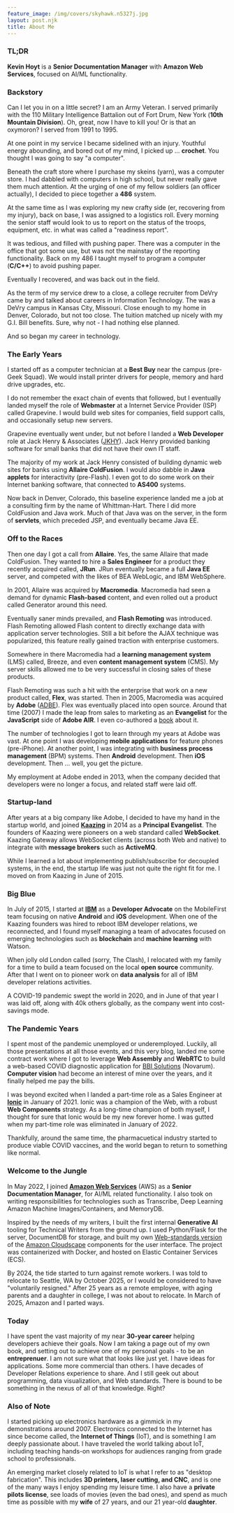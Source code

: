 ```yaml
---
feature_image: /img/covers/skyhawk.n5327j.jpg
layout: post.njk
title: About Me
---
```


### TL;DR

**Kevin Hoyt** is a **Senior Documentation Manager** with **Amazon Web Services**, focused on AI/ML functionality.

### Backstory

Can I let you in on a little secret?  I am an Army Veteran.  I served primarily with the 110 Military Intelligence Battalion out of Fort Drum, New York (**10th Mountain Division**).  Oh, great, now I have to kill you!  Or is that an oxymoron?  I served from 1991 to 1995.

At one point in my service I became sidelined with an injury.  Youthful energy abounding, and bored out of my mind, I picked up ... **crochet**.  You thought I was going to say "a computer".

Beneath the craft store where I purchase my skeins (yarn), was a computer store.  I had dabbled with computers in high school, but never really gave them much attention.  At the urging of one of my fellow soldiers (an officer actually), I decided to piece together a **486** system.

At the same time as I was exploring my new crafty side (er, recovering from my injury), back on base, I was assigned to a logistics roll.  Every morning the senior staff would look to us to report on the status of the troops, equipment, etc. in what was called a "readiness report".

It was tedious, and filled with pushing paper.  There was a computer in the office that got some use, but was not the mainstay of the reporting functionality.  Back on my 486 I taught myself to program a computer (**C/C++**) to avoid pushing paper.

Eventually I recovered, and was back out in the field.

As the term of my service drew to a close, a college recruiter from DeVry came by and talked about careers in Information Technology.  The was a DeVry campus in Kansas City, Missouri.  Close enough to my home in Denver, Colorado, but not too close.  The tuition matched up nicely with my G.I. Bill benefits.  Sure, why not - I had nothing else planned.

And so began my career in technology.

### The Early Years

I started off as a computer technician at a **Best Buy** near the campus (pre-Geek Squad).  We would install printer drivers for people, memory and hard drive upgrades, etc.

I do not remember the exact chain of events that followed, but I eventually landed myself the role of **Webmaster** at a Internet Service Provider (ISP) called Grapevine.  I would build web sites for companies, field support calls, and occasionally setup new servers.

Grapevine eventually went under, but not before I landed a **Web Developer** role at Jack Henry &amp; Associates ([JKHY](https://www.etrade.wallst.com/v1/stocks/snapshot/snapshot.asp?AuthnContext=prospect&prospectnavyear=2011&reinitiate-handshake=0&ChallengeUrl=https://idp.etrade.com/idp/SSO.saml2&env=PRD&symbol=jkhy&rsO=new&country=US&User_EncryptionID=220)).  Jack Henry provided banking software for small banks that did not have their own IT staff.  

The majority of my work at Jack Henry consisted of building dynamic web sites for banks using **Allaire ColdFusion**.  I would also dabble in **Java applets** for interactivity (pre-Flash).  I even got to do some work on their Internet banking software, that connected to **AS400** systems.

Now back in Denver, Colorado, this baseline experience landed me a job at a consulting firm by the name of Whittman-Hart.  There I did more ColdFusion and Java work.  Much of that Java was on the server, in the form of **servlets**, which preceded JSP, and eventually became Java EE.

### Off to the Races

Then one day I got a call from **Allaire**.  Yes, the same Allaire that made ColdFusion.  They wanted to hire a **Sales Engineer** for a product they recently acquired called, **JRun**.  JRun eventually became a full **Java EE** server, and competed with the likes of BEA WebLogic, and IBM WebSphere.

In 2001, Allaire was acquired by **Macromedia**.  Macromedia had seen a demand for dynamic **Flash-based** content, and even rolled out a product called Generator around this need.  

Eventually saner minds prevailed, and **Flash Remoting** was introduced.  Flash Remoting allowed Flash content to directly exchange data with application server technologies.  Still a bit before the AJAX technique was popularized, this feature really gained traction with enterprise customers.

Somewhere in there Macromedia had a **learning management system** (LMS) called, Breeze, and even **content management system** (CMS).  My server skills allowed me to be very successful in closing sales of these products.

Flash Remoting was such a hit with the enterprise that work on a new product called, **Flex**, was started.  Then in 2005, Macromedia was acquired by **Adobe** ([ADBE](https://www.etrade.wallst.com/v1/stocks/snapshot/snapshot.asp?YYY220_3OkaVgYPqBclXSsAU+ST3xwmir1KBnTmnoMq0an6l/2FMOyuaM/i6Rgj0rMMnuHztZG6e9OMv2QBd+AUEAtXtcKIGoaV3vnwgLCJ90tuIlvYKhPJIyI7ub0UzPjbFLJj8NdFQiL7Ckh8ve+fLzAApjcUyqOZ664byjE3A/JHwGAiqOKe6gJUIk5JvgkqP0D6MKI3hpKLC5I2lXlUK1GuYg)).  Flex was eventually placed into open source.  Around that time (2007) I made the leap from sales to marketing as an **Evangelist** for the **JavaScript** side of **Adobe AIR**.  I even co-authored a [book](http://shop.oreilly.com/product/9780596515195.do) about it.

The number of technologies I got to learn through my years at Adobe was vast.  At one point I was developing **mobile applications** for feature phones (pre-iPhone).  At another point, I was integrating with **business process management** (BPM) systems.  Then **Android** development.  Then **iOS** development.  Then ... well, you get the picture.

My employment at Adobe ended in 2013, when the company decided that developers were no longer a focus, and related staff were laid off.

### Startup-land

After years at a big company like Adobe, I decided to have my hand in the startup world, and joined **[Kaazing](http://kaazing.com)** in 2014 as a **Principal Evangelist**.  The founders of Kaazing were pioneers on a web standard called **WebSocket**.  Kaazing Gateway allows WebSocket clients (across both Web and native) to integrate with **message brokers** such as **ActiveMQ**.

While I learned a lot about implementing publish/subscribe for decoupled systems, in the end, the startup life was just not quite the right fit for me.  I moved on from Kaazing in June of 2015.

### Big Blue

In July of 2015, I started at **[IBM](https://ibm.com)** as a **Developer Advocate** on the MobileFirst team focusing on native **Android** and **iOS** development. When one of the Kaazing founders was hired to reboot IBM developer relations, we reconnected, and I found myself managing a team of advocates focused on emerging technologies such as **blockchain** and **machine learning** with Watson.

When jolly old London called (sorry, The Clash), I relocated with my family for a time to build a team focused on the local **open source** community. After that I went on to pioneer work on **data analysis** for all of IBM developer relations activities.

A COVID-19 pandemic swept the world in 2020, and in June of that year I was laid off, along with 40k others globally, as the company went into cost-savings mode.

### The Pandemic Years

I spent most of the pandemic unemployed or underemployed. Luckily, all those presentations at all those events, and this very blog, landed me some contract work where I got to leverage **Web Assembly** and **WebRTC** to build a web-based COVID diagnostic application for [BBI Solutions](https://www.bbisolutions.com/) (Novarum).  **Computer vision** had become an interest of mine over the years, and it finally helped me pay the bills.

I was beyond excited when I landed a part-time role as a Sales Engineer at **[Ionic](https://ionic.io)** in January of 2021. Ionic was a champion of the Web, with a robust **Web Components** strategy. As a long-time champion of both myself, I thought for sure that Ionic would be my new forever home. I was gutted when my part-time role was eliminated in January of 2022.

Thankfully, around the same time, the pharmacuetical industry started to produce viable COVID vaccines, and the world began to return to something like normal.

### Welcome to the Jungle

In May 2022, I joined **[Amazon Web Services](https://aws.amazon.com)** (AWS) as a **Senior Documentation Manager**, for AI/ML related functionality. I also took on writing responsibilities for technologies such as Transcribe, Deep Learning Amazon Machine Images/Containers, and MemoryDB. 

Inspired by the needs of my writers, I built the first internal **Generative AI** tooling for Technical Writers from the ground up. I used Python/Flask for the server, DocumentDB for storage, and built my own [Web-standards version](https://github.com/krhoyt/Rainforest) of the [Amazon Cloudscape](https://cloudscape.design/) components for the user interface. The project was containerized with Docker, and hosted on Elastic Container Services (ECS).

By 2024, the tide started to turn against remote workers. I was told to relocate to Seattle, WA by October 2025, or I would be considered to have "voluntarily resigned." After 25 years as a remote employee, with aging parents and a daughter in college, I was not about to relocate. In March of 2025, Amazon and I parted ways.

### Today

I have spent the vast majority of my near **30-year career** helping developers achieve their goals. Now I am taking a page out of my own book, and setting out to achieve one of my personal goals - to be an **entreprenuer**. I am not sure what that looks like just yet. I have ideas for applications. Some more commercial than others. I have decades of Developer Relations experience to share. And I still geek out about programming, data visualization, and Web standards. There is bound to be something in the nexus of all of that knowledge. Right?

### Also of Note

I started picking up electronics hardware as a gimmick in my demonstrations around 2007.  Electronics connected to the Internet has since become called, the **Internet of Things** (IoT), and is something I am deeply passionate about.  I have traveled the world talking about IoT, including teaching hands-on workshops for audiences ranging from grade school to professionals.

An emerging market closely related to IoT is what I refer to as "desktop fabrication".  This includes **3D printers, laser cutting, and CNC**, and is one of the many ways I enjoy spending my leisure time.  I also have a **private pilots license**, see loads of movies (even the bad ones), and spend as much time as possible with my **wife** of 27 years, and our 21 year-old **daughter**. 
